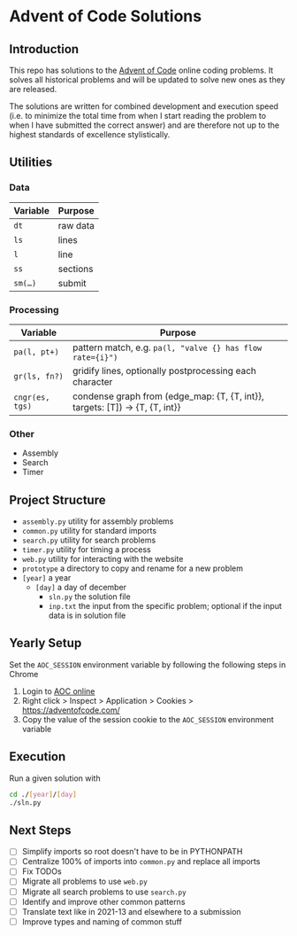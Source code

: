 # Advent of Code Solutions


## Introduction

This repo has solutions to the [Advent of Code](https://adventofcode.com/) 
online coding problems. It solves all historical problems and will be updated 
to solve new ones as they are released.

The solutions are written for combined development and execution speed (i.e. 
to minimize the total time from when I start reading the problem to when I have 
submitted the correct answer) and are therefore not up to the highest standards 
of excellence stylistically.


## Utilities

### Data

| Variable | Purpose   |
| -------- | --------- |
| `dt`     |  raw data |
| `ls`     |  lines    |
| `l `     |  line     |
| `ss`     |  sections |
| `sm(…)`  |  submit   |

### Processing

| Variable        | Purpose                                                                      |
| --------------- | ---------------------------------------------------------------------------- |
| `pa(l, pt+)`    | pattern match, e.g. `pa(l, "valve {} has flow rate={i}")`                    |
| `gr(ls, fn?)`   | gridify lines, optionally postprocessing each character                      |
| `cngr(es, tgs)` | condense graph from (edge_map: {T, {T, int}}, targets: [T]) -> {T, {T, int}} |

### Other

- Assembly
- Search
- Timer


## Project Structure

- `assembly.py` utility for assembly problems
- `common.py` utility for standard imports
- `search.py` utility for search problems
- `timer.py` utility for timing a process
- `web.py` utility for interacting with the website
- `prototype` a directory to copy and rename for a new problem
- `[year]` a year
  - `[day]` a day of december
    - `sln.py` the solution file
    - `inp.txt` the input from the specific problem; optional if the input data is in solution file


## Yearly Setup

Set the `AOC_SESSION` environment variable by following the following steps in Chrome

1. Login to [AOC online](https://adventofcode.com/)
2. Right click > Inspect > Application > Cookies > https://adventofcode.com/
3. Copy the value of the session cookie to the `AOC_SESSION` environment variable


## Execution

Run a given solution with
```bash
cd ./[year]/[day]
./sln.py
```


## Next Steps

- [ ] Simplify imports so root doesn't have to be in PYTHONPATH
- [ ] Centralize 100% of imports into `common.py` and replace all imports
- [ ] Fix TODOs
- [ ] Migrate all problems to use `web.py`
- [ ] Migrate all search problems to use `search.py`
- [ ] Identify and improve other common patterns
- [ ] Translate text like in 2021-13 and elsewhere to a submission
- [ ] Improve types and naming of common stuff
